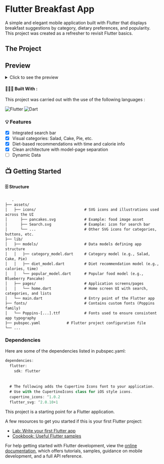 # Flutter Breakfast App

A simple and elegant mobile application built with Flutter that displays breakfast suggestions by category, dietary preferences, and popularity. This project was created as a refresher to revisit Flutter basics.

## The Project

## Preview

<details>

<summary>Click to see the preview</summary>

<img src="assets/img/app preview.png" alt="Home Screen" width="300"/>

Home screen interface featuring search, categories, diet recommendations, and popular items.

</details>

#### 👩🏾‍💻 Built With :

This project was carried out with the use of the following languages :

![Flutter](https://img.shields.io/badge/Flutter-02569B?style=for-the-badge&logo=flutter&logoColor=white)
![Dart](https://img.shields.io/badge/Dart-0175C2?style=for-the-badge&logo=dart&logoColor=white)

### 💡 Features

- [x] Integrated search bar
- [x] Visual categories: Salad, Cake, Pie, etc.
- [x] Diet-based recommendations with time and calorie info
- [X] Clean architecture with model-page separation
- [ ] Dynamic Data

## 📺 Getting Started

#### 🗄️ Structure

       .
    ├── assets/                    
    │   ├── icons/                      # SVG icons and illustrations used across the UI
    │      ├── pancakes.svg             # Example: food image asset
    │      ├── Search.svg               # Example: icon for search bar
    │      └── ...                      # Other SVG icons for categories, buttons, etc. 
    ├── lib/
    │   ├── models/                     # Data models defining app structure
    │   │   ├── category_model.dart     # Category model (e.g., Salad, Cake, Pie)
    │   │   ├── diet_model.dart         # Diet recommendation model (e.g., calories, time)
    │   │   └── popular_model.dart      # Popular food model (e.g., Blueberry Pancake)
    │   ├── pages/                      # Application screens/pages
    │   │   └── home.dart               # Home screen UI with search, categories, and lists
    │   └── main.dart                   # Entry point of the Flutter app
    ├── fonts/                          # Contains custom fonts (Poppins family)
    │   └── Poppins-[...].ttf           # Fonts used to ensure consistent app typography
    ├── pubspec.yaml            # Flutter project configuration file
    └── ...


### Dependencies

Here are some of the dependencies listed in pubspec.yaml:

```dart
dependencies:
  flutter:
    sdk: flutter


  # The following adds the Cupertino Icons font to your application.
  # Use with the CupertinoIcons class for iOS style icons.
  cupertino_icons: ^1.0.2
  flutter_svg: ^2.0.10+1


```
      
This project is a starting point for a Flutter application.

A few resources to get you started if this is your first Flutter project:

- [Lab: Write your first Flutter app](https://docs.flutter.dev/get-started/codelab)
- [Cookbook: Useful Flutter samples](https://docs.flutter.dev/cookbook)

For help getting started with Flutter development, view the
[online documentation](https://docs.flutter.dev/), which offers tutorials,
samples, guidance on mobile development, and a full API reference.
